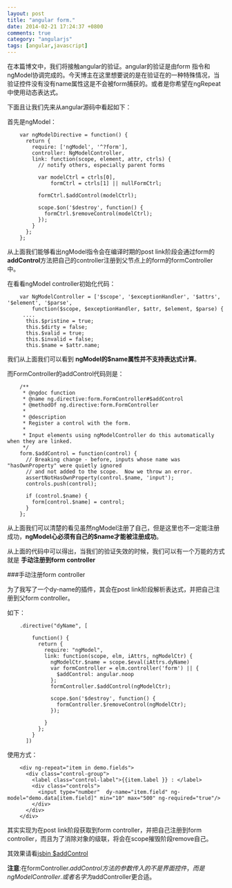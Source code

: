 ```yaml
---
layout: post
title: "angular form."
date: 2014-02-21 17:24:37 +0800
comments: true
category: "angularjs"
tags: [angular,javascript]
---
```

在本篇博文中，我们将接触angular的验证。angular的验证是由form 指令和ngModel协调完成的。今天博主在这里想要说的是在验证在的一种特殊情况，当验证控件没有没有name属性这是不会被form捕获的。或者是你希望在ngRepeat中使用动态表达式。

下面且让我们先来从angular源码中看起如下：

首先是ngModel：

        var ngModelDirective = function() {
          return {
            require: ['ngModel', '^?form'],
            controller: NgModelController,
            link: function(scope, element, attr, ctrls) {
              // notify others, especially parent forms

              var modelCtrl = ctrls[0],
                  formCtrl = ctrls[1] || nullFormCtrl;

              formCtrl.$addControl(modelCtrl);

              scope.$on('$destroy', function() {
                formCtrl.$removeControl(modelCtrl);
              });
            }
          };
        };

从上面我们能够看出ngModel指令会在编译时期的post link阶段会通过form的 **addControl**方法把自己的controller注册到父节点上的form的formController中。

在看看ngModel controller初始化代码：

        var NgModelController = ['$scope', '$exceptionHandler', '$attrs', '$element', '$parse',
            function($scope, $exceptionHandler, $attr, $element, $parse) {
         ....
          this.$pristine = true;
          this.$dirty = false;
          this.$valid = true;
          this.$invalid = false;
          this.$name = $attr.name;

我们从上面我们可以看到 **ngModel的$name属性并不支持表达式计算**。

而FormController的addControl代码则是：

        /**
         * @ngdoc function
         * @name ng.directive:form.FormController#$addControl
         * @methodOf ng.directive:form.FormController
         *
         * @description
         * Register a control with the form.
         *
         * Input elements using ngModelController do this automatically when they are linked.
         */
        form.$addControl = function(control) {
          // Breaking change - before, inputs whose name was "hasOwnProperty" were quietly ignored
          // and not added to the scope.  Now we throw an error.
          assertNotHasOwnProperty(control.$name, 'input');
          controls.push(control);

          if (control.$name) {
            form[control.$name] = control;
          }
        };
        

从上面我们可以清楚的看见虽然ngModel注册了自己，但是这里也不一定能注册成功，**ngModel心必须有自己的$name才能被注册成功**。

从上面的代码中可以得出，当我们的验证失效的时候，我们可以有一个万能的方式就是 **手动注册到form controller**

###手动注册form controller

为了我写了一个dy-name的插件，其会在post link阶段解析表达式，并把自己注册到父form controller。

如下：

        .directive("dyName", [

            function() {
              return {
                require: "ngModel",
                link: function(scope, elm, iAttrs, ngModelCtr) {
                  ngModelCtr.$name = scope.$eval(iAttrs.dyName)
                  var formController = elm.controller('form') || {
                    $addControl: angular.noop
                  };
                  formController.$addControl(ngModelCtr);

                  scope.$on('$destroy', function() {
                    formController.$removeControl(ngModelCtr);
                  });

                }
              };
            }
          ])

使用方式：


        <div ng-repeat="item in demo.fields">
          <div class="control-group">
            <label class="control-label">{{item.label }} : </label>
            <div class="controls">
              <input type="number"  dy-name="item.field" ng-model="demo.data[item.field]" min="10" max="500" ng-required="true"/>
            </div>
          </div>
        </div>

其实实现为在post link阶段获取到form controller，并把自己注册到form controller，而且为了消除对象的级联，将会在scope摧毁阶段remove自己。

其效果请看[jsbin $addControl](http://jsbin.com/docow/1/edit?html,js,output)

**注意**:在formController.$addControl方法的参数传入的不是界面控件，而是ngModelController.或者名字为$addController更合适。


           